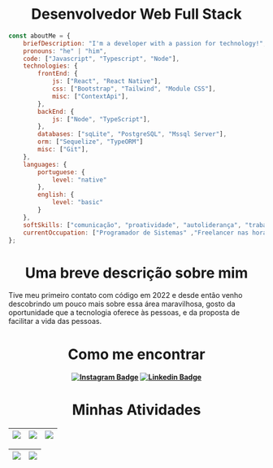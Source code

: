 <h1 style="text-align: center">Desenvolvedor Web Full Stack
</h1>

```javascript
const aboutMe = {
    briefDescription: "I'm a developer with a passion for technology!",
    pronouns: "he" | "him",
    code: ["Javascript", "Typescript", "Node"],
    technologies: {
        frontEnd: {
            js: ["React", "React Native"],
            css: ["Bootstrap", "Tailwind", "Module CSS"],
            misc: ["ContextApi"],
        },
        backEnd: {
            js: ["Node", "TypeScript"],
        },
        databases: ["sqLite", "PostgreSQL", "Mssql Server"],
        orm: ["Sequelize", "TypeORM"]
        misc: ["Git"],
    },
    languages: {
        portuguese: {
            level: "native"
        },
        english: {
            level: "basic"
        }
    },
    softSkills: ["comunicação", "proatividade", "autoliderança", "trabalho em equipe", "aprender a aprender"],
    currentOccupation: ["Programador de Sistemas" ,"Freelancer nas horas vagas"]
};


```

##
<h1 style="text-align: center">
Uma breve descrição sobre mim
</h1>


Tive meu primeiro contato com código em 2022 e desde então venho descobrindo um pouco mais sobre essa área maravilhosa, gosto da oportunidade que a tecnologia oferece às pessoas, e da proposta de facilitar a vida das pessoas.

##
<h1 style="text-align: center">Como me encontrar
</h1>

<h4 align="center">

[![Instagram Badge](https://img.shields.io/badge/-instagram-red?style=for-the-badge&logo=instagram&logoColor=white&link=https://github.com/LucasAmaralDev)](https://www.instagram.com/lucasamaral.dev)
[![Linkedin Badge](https://img.shields.io/badge/-Linkedin-blue?style=for-the-badge&logo=Linkedin&logoColor=white&link=https://github.com/LucasAmaralDev)](https://www.linkedin.com/in/lucasamaral-dev/)

</h4>

##

<h1 style="text-align: center">Minhas Atividades
</h1>

| ![](http://github-profile-summary-cards.vercel.app/api/cards/stats?username=LucasAmaralDev&theme=nord_dark) | ![](http://github-profile-summary-cards.vercel.app/api/cards/repos-per-language?username=LucasAmaralDev&hide=Html&theme=nord_dark) | ![](http://github-profile-summary-cards.vercel.app/api/cards/most-commit-language?username=LucasAmaralDev&theme=nord_dark) |
| :-: | :-: | :-: |

| ![](http://github-profile-summary-cards.vercel.app/api/cards/profile-details?username=LucasAmaralDev&theme=nord_dark) | ![](https://github-readme-streak-stats.herokuapp.com/?user=LucasAmaralDev&hide_border=true&date_format=M%20j%5B%2C%20Y%5D&background=2D3742&stroke=2D3742&ring=6bbbca&fire=6bbbca&currStreakNum=fff&sideNums=6bbbca&currStreakLabel=6bbbca&sideLabels=fff&dates=fff) |
| :-: | :-: |


